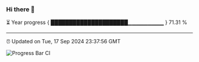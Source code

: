 ### Hi there 👋

⏳ Year progress { █████████████████████▁▁▁▁▁▁▁▁▁ } 71.31 %

---

⏰ Updated on Tue, 17 Sep 2024 23:37:56 GMT

![Progress Bar CI](https://github.com/IshwaranRudhara/GIT-ACTION/workflows/Progress%20Bar%20CI/badge.svg)
